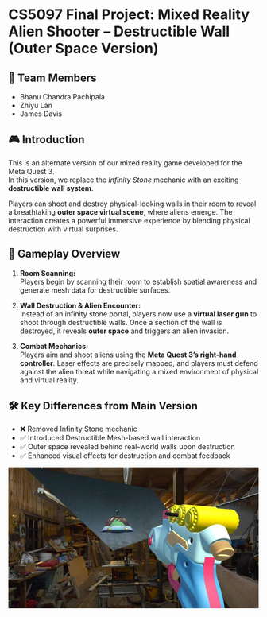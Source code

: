# CS5097 Final Project: Mixed Reality Alien Shooter – Destructible Wall (Outer Space Version)

## 👥 Team Members
- Bhanu Chandra Pachipala  
- Zhiyu Lan  
- James Davis  

## 🎮 Introduction

This is an alternate version of our mixed reality game developed for the Meta Quest 3.  
In this version, we replace the *Infinity Stone* mechanic with an exciting **destructible wall system**.

Players can shoot and destroy physical-looking walls in their room to reveal a breathtaking **outer space virtual scene**, where aliens emerge. The interaction creates a powerful immersive experience by blending physical destruction with virtual surprises.

## 👾 Gameplay Overview

1. **Room Scanning:**  
   Players begin by scanning their room to establish spatial awareness and generate mesh data for destructible surfaces.

2. **Wall Destruction & Alien Encounter:**  
   Instead of an infinity stone portal, players now use a **virtual laser gun** to shoot through destructible walls. Once a section of the wall is destroyed, it reveals **outer space** and triggers an alien invasion.

3. **Combat Mechanics:**  
   Players aim and shoot aliens using the **Meta Quest 3’s right-hand controller**. Laser effects are precisely mapped, and players must defend against the alien threat while navigating a mixed environment of physical and virtual reality.

## 🛠️ Key Differences from Main Version
- ❌ Removed Infinity Stone mechanic  
- ✅ Introduced Destructible Mesh-based wall interaction  
- ✅ Outer space revealed behind real-world walls upon destruction  
- ✅ Enhanced visual effects for destruction and combat feedback

![Destructible Wall](Destructible%20Wall.jpeg)


